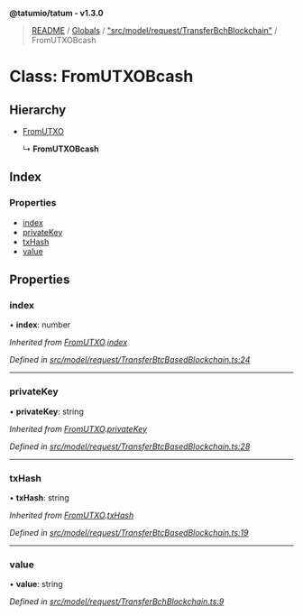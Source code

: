 **@tatumio/tatum - v1.3.0**

> [README](../README.md) / [Globals](../globals.md) / ["src/model/request/TransferBchBlockchain"](../modules/_src_model_request_transferbchblockchain_.md) / FromUTXOBcash

# Class: FromUTXOBcash

## Hierarchy

* [FromUTXO](_src_model_request_transferbtcbasedblockchain_.fromutxo.md)

  ↳ **FromUTXOBcash**

## Index

### Properties

* [index](_src_model_request_transferbchblockchain_.fromutxobcash.md#index)
* [privateKey](_src_model_request_transferbchblockchain_.fromutxobcash.md#privatekey)
* [txHash](_src_model_request_transferbchblockchain_.fromutxobcash.md#txhash)
* [value](_src_model_request_transferbchblockchain_.fromutxobcash.md#value)

## Properties

### index

•  **index**: number

*Inherited from [FromUTXO](_src_model_request_transferbtcbasedblockchain_.fromutxo.md).[index](_src_model_request_transferbtcbasedblockchain_.fromutxo.md#index)*

*Defined in [src/model/request/TransferBtcBasedBlockchain.ts:24](https://github.com/tatumio/tatum-js/blob/31bb1b4/src/model/request/TransferBtcBasedBlockchain.ts#L24)*

___

### privateKey

•  **privateKey**: string

*Inherited from [FromUTXO](_src_model_request_transferbtcbasedblockchain_.fromutxo.md).[privateKey](_src_model_request_transferbtcbasedblockchain_.fromutxo.md#privatekey)*

*Defined in [src/model/request/TransferBtcBasedBlockchain.ts:28](https://github.com/tatumio/tatum-js/blob/31bb1b4/src/model/request/TransferBtcBasedBlockchain.ts#L28)*

___

### txHash

•  **txHash**: string

*Inherited from [FromUTXO](_src_model_request_transferbtcbasedblockchain_.fromutxo.md).[txHash](_src_model_request_transferbtcbasedblockchain_.fromutxo.md#txhash)*

*Defined in [src/model/request/TransferBtcBasedBlockchain.ts:19](https://github.com/tatumio/tatum-js/blob/31bb1b4/src/model/request/TransferBtcBasedBlockchain.ts#L19)*

___

### value

•  **value**: string

*Defined in [src/model/request/TransferBchBlockchain.ts:9](https://github.com/tatumio/tatum-js/blob/31bb1b4/src/model/request/TransferBchBlockchain.ts#L9)*
